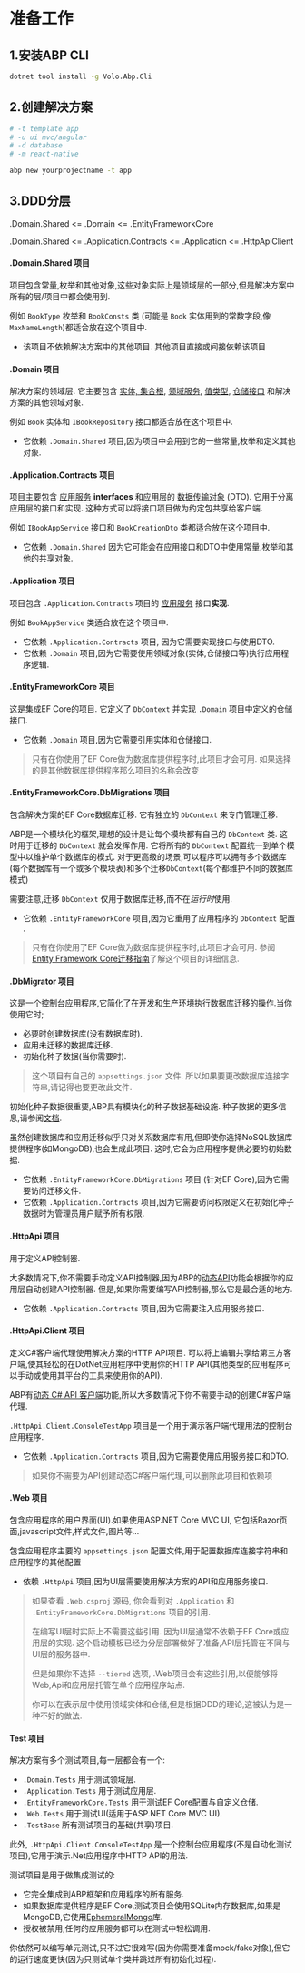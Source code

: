 # 准备工作

## 1.安装ABP CLI

```bash
dotnet tool install -g Volo.Abp.Cli
```

## 2.创建解决方案

```bash
# -t template app
# -u ui mvc/angular
# -d database 
# -m react-native

abp new yourprojectname -t app
```

## 3.DDD分层

.Domain.Shared  <= .Domain  <=  .EntityFrameworkCore

.Domain.Shared <= .Application.Contracts  <=  .Application  <=  .HttpApiClient



####  .Domain.Shared 项目

项目包含常量,枚举和其他对象,这些对象实际上是领域层的一部分,但是解决方案中所有的层/项目中都会使用到.

例如 `BookType` 枚举和 `BookConsts` 类 (可能是 `Book` 实体用到的常数字段,像`MaxNameLength`)都适合放在这个项目中.

- 该项目不依赖解决方案中的其他项目. 其他项目直接或间接依赖该项目

####  .Domain 项目

解决方案的领域层. 它主要包含 [实体, 集合根](https://www.koudingke.cn/docs/zh-Hans/abp-v8.1/latest/Entities), [领域服务](https://www.koudingke.cn/docs/zh-Hans/abp-v8.1/latest/Domain-Services), [值类型](https://www.koudingke.cn/docs/zh-Hans/abp-v8.1/latest/Value-Types), [仓储接口](https://www.koudingke.cn/docs/zh-Hans/abp-v8.1/latest/Repositories) 和解决方案的其他领域对象.

例如 `Book` 实体和 `IBookRepository` 接口都适合放在这个项目中.

- 它依赖 `.Domain.Shared` 项目,因为项目中会用到它的一些常量,枚举和定义其他对象.

#### .Application.Contracts 项目

项目主要包含 [应用服务](https://www.koudingke.cn/docs/zh-Hans/abp-v8.1/latest/Application-Services) **interfaces** 和应用层的 [数据传输对象](https://www.koudingke.cn/docs/zh-Hans/abp-v8.1/latest/Data-Transfer-Objects) (DTO). 它用于分离应用层的接口和实现. 这种方式可以将接口项目做为约定包共享给客户端.

例如 `IBookAppService` 接口和 `BookCreationDto` 类都适合放在这个项目中.

- 它依赖 `.Domain.Shared` 因为它可能会在应用接口和DTO中使用常量,枚举和其他的共享对象.

#### .Application 项目

项目包含 `.Application.Contracts` 项目的 [应用服务](https://www.koudingke.cn/docs/zh-Hans/abp-v8.1/latest/Application-Services) 接口**实现**.

例如 `BookAppService` 类适合放在这个项目中.

- 它依赖 `.Application.Contracts` 项目, 因为它需要实现接口与使用DTO.
- 它依赖 `.Domain` 项目,因为它需要使用领域对象(实体,仓储接口等)执行应用程序逻辑.

####  .EntityFrameworkCore 项目

这是集成EF Core的项目. 它定义了 `DbContext` 并实现 `.Domain` 项目中定义的仓储接口.

- 它依赖 `.Domain` 项目,因为它需要引用实体和仓储接口.

> 只有在你使用了EF Core做为数据库提供程序时,此项目才会可用. 如果选择的是其他数据库提供程序那么项目的名称会改变

#### .EntityFrameworkCore.DbMigrations 项目

包含解决方案的EF Core数据库迁移. 它有独立的 `DbContext` 来专门管理迁移.

ABP是一个模块化的框架,理想的设计是让每个模块都有自己的 `DbContext` 类. 这时用于迁移的 `DbContext` 就会发挥作用. 它将所有的 `DbContext` 配置统一到单个模型中以维护单个数据库的模式. 对于更高级的场景,可以程序可以拥有多个数据库(每个数据库有一个或多个模块表)和多个迁移`DbContext`(每个都维护不同的数据库模式)

需要注意,迁移 `DbContext` 仅用于数据库迁移,而不在*运行时*使用.

- 它依赖 `.EntityFrameworkCore` 项目,因为它重用了应用程序的 `DbContext` 配置 .

> 只有在你使用了EF Core做为数据库提供程序时,此项目才会可用. 参阅[Entity Framework Core迁移指南](https://www.koudingke.cn/docs/zh-Hans/abp-v8.1/latest/Entity-Framework-Core-Migrations)了解这个项目的详细信息.

####  .DbMigrator 项目

这是一个控制台应用程序,它简化了在开发和生产环境执行数据库迁移的操作.当你使用它时;

- 必要时创建数据库(没有数据库时).
- 应用未迁移的数据库迁移.
- 初始化种子数据(当你需要时).

> 这个项目有自己的 `appsettings.json` 文件. 所以如果要更改数据库连接字符串,请记得也要更改此文件.

初始化种子数据很重要,ABP具有模块化的种子数据基础设施. 种子数据的更多信息,请参阅[文档](https://www.koudingke.cn/docs/zh-Hans/abp-v8.1/latest/Data-Seeding).

虽然创建数据库和应用迁移似乎只对关系数据库有用,但即使你选择NoSQL数据库提供程序(如MongoDB),也会生成此项目. 这时,它会为应用程序提供必要的初始数据.

- 它依赖 `.EntityFrameworkCore.DbMigrations` 项目 (针对EF Core),因为它需要访问迁移文件.
- 它依赖 `.Application.Contracts` 项目,因为它需要访问权限定义在初始化种子数据时为管理员用户赋予所有权限.

####  .HttpApi 项目

用于定义API控制器.

大多数情况下,你不需要手动定义API控制器,因为ABP的[动态API](https://www.koudingke.cn/docs/zh-Hans/abp-v8.1/latest/API/Auto-API-Controllers)功能会根据你的应用层自动创建API控制器. 但是,如果你需要编写API控制器,那么它是最合适的地方.

- 它依赖 `.Application.Contracts` 项目,因为它需要注入应用服务接口.

#### .HttpApi.Client 项目

定义C#客户端代理使用解决方案的HTTP API项目. 可以将上编辑共享给第三方客户端,使其轻松的在DotNet应用程序中使用你的HTTP API(其他类型的应用程序可以手动或使用其平台的工具来使用你的API).

ABP有[动态 C# API 客户端](https://www.koudingke.cn/docs/zh-Hans/abp-v8.1/latest/API/Dynamic-CSharp-API-Clients)功能,所以大多数情况下你不需要手动的创建C#客户端代理.

`.HttpApi.Client.ConsoleTestApp` 项目是一个用于演示客户端代理用法的控制台应用程序.

- 它依赖 `.Application.Contracts` 项目,因为它需要使用应用服务接口和DTO.

> 如果你不需要为API创建动态C#客户端代理,可以删除此项目和依赖项

####  .Web 项目

包含应用程序的用户界面(UI).如果使用ASP.NET Core MVC UI, 它包括Razor页面,javascript文件,样式文件,图片等...

包含应用程序主要的 `appsettings.json` 配置文件,用于配置数据库连接字符串和应用程序的其他配置

- 依赖 `.HttpApi` 项目,因为UI层需要使用解决方案的API和应用服务接口.

> 如果查看 `.Web.csproj` 源码, 你会看到对 `.Application` 和 `.EntityFrameworkCore.DbMigrations` 项目的引用.
>
> 在编写UI层时实际上不需要这些引用. 因为UI层通常不依赖于EF Core或应用层的实现. 这个启动模板已经为分层部署做好了准备,API层托管在不同与UI层的服务器中.
>
> 但是如果你不选择 `--tiered` 选项, .Web项目会有这些引用,以便能够将Web,Api和应用层托管在单个应用程序站点.
>
> 你可以在表示层中使用领域实体和仓储,但是根据DDD的理论,这被认为是一种不好的做法.

####  Test 项目

解决方案有多个测试项目,每一层都会有一个:

- `.Domain.Tests` 用于测试领域层.
- `.Application.Tests` 用于测试应用层.
- `.EntityFrameworkCore.Tests` 用于测试EF Core配置与自定义仓储.
- `.Web.Tests` 用于测试UI(适用于ASP.NET Core MVC UI).
- `.TestBase` 所有测试项目的基础(共享)项目.

此外, `.HttpApi.Client.ConsoleTestApp` 是一个控制台应用程序(不是自动化测试项目),它用于演示.Net应用程序中HTTP API的用法.

测试项目是用于做集成测试的:

- 它完全集成到ABP框架和应用程序的所有服务.
- 如果数据库提供程序是EF Core,测试项目会使用SQLite内存数据库,如果是MongoDB,它使用[EphemeralMongo](https://www.koudingke.cn/go?link=https%3a%2f%2fgithub.com%2fasimmon%2fephemeral-mongo)库.
- 授权被禁用,任何的应用服务都可以在测试中轻松调用.

你依然可以编写单元测试,只不过它很难写(因为你需要准备mock/fake对象),但它的运行速度更快(因为只测试单个类并跳过所有初始化过程).